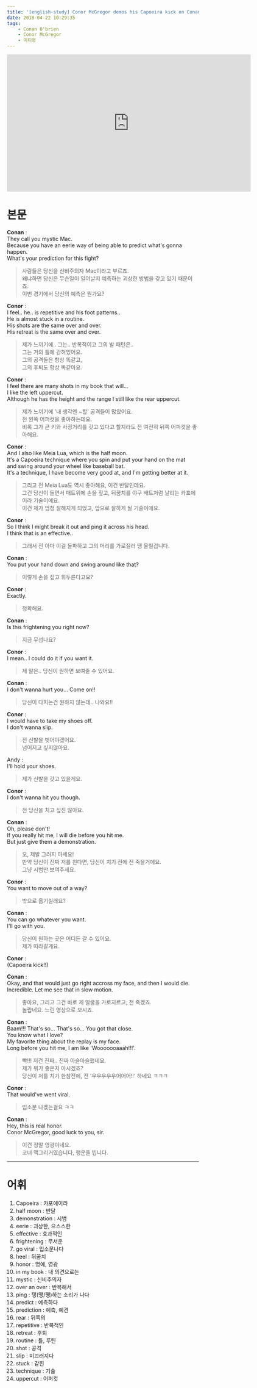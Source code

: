 ```yaml
---
title: '[english-study] Conor McGregor demos his Capoeira kick on Conan'
date: 2018-04-22 10:29:35
tags:
    - Conan O'brien
    - Conor McGregor
    - 미티영
---
```


<iframe width="640" height="360" src="https://www.youtube.com/embed/O6hAm0LC7dA" frameborder="0" allow="autoplay; encrypted-media" allowfullscreen></iframe>

# 본문
**Conan** :  
They call you mystic Mac.  
Because you have an eerie way of being able to predict what's gonna happen.  
What's your prediction for this fight?  
> 사람들은 당신을 신비주의자 Mac이라고 부르죠.  
왜냐하면 당신은 무슨일이 일어날지 예측하는 괴상한 방법을 갖고 있기 때문이죠.  
이번 경기에서 당신의 예측은 뭔가요?  

**Conor** :  
I feel.. he.. is repetitive and his foot patterns..  
He is almost stuck in a routine.  
His shots are the same over and over.  
His retreat is the same over and over.  
> 제가 느끼기에.. 그는.. 반복적이고 그의 발 패턴은..  
그는 거의 틀에 갇혀있어요.  
그의 공격들은 항상 똑같고,  
그의 후퇴도 항상 똑같아요.  

**Conor** :  
I feel there are many shots in my book that will...  
I like the left uppercut.  
Although he has the height and the range I still like the rear uppercut.  
> 제가 느끼기에 '내 생각엔 ~할' 공격들이 많았어요.  
전 왼쪽 어퍼컷을 좋아하는데요.  
비록 그가 큰 키와 사정거리를 갖고 있다고 할지라도 전 여전히 뒤쪽 어퍼컷을 좋아해요.  

**Conor** :  
And I also like Meia Lua, which is the half moon.  
It's a Capoeira technique where you spin and put your hand on the mat  
and swing around your wheel like baseball bat.  
It's a technique, I have become very good at, and I'm getting better at it.  
> 그리고 전 Meia Lua도 역시 좋아해요, 이건 반달인데요.  
그건 당신이 돌면서 매트위에 손을 짚고, 뒤꿈치를 야구 배트처럼 날리는 카포에이라 기술이에요.  
이건 제가 엄청 잘해지게 되었고, 앞으로 잘하게 될 기술이에요.  

**Conor** :  
So I think I might break it out and ping it across his head.  
I think that is an effective..  
> 그래서 전 아마 이걸 돌파하고 그의 머리를 가로질러 땡 울릴겁니다.  

**Conan** :  
You put your hand down and swing around like that?  
> 이렇게 손을 짚고 휘두른다고요?  

**Conor** :  
Exactly.  
> 정확해요.  

**Conan** :  
Is this frightening you right now?  
> 지금 무섭나요?  

**Conor** :  
I mean.. I could do it if you want it.  
> 제 말은.. 당신이 원하면 보여줄 수 있어요.  

**Conan** :  
I don't wanna hurt you... Come on!!  
> 당신이 다치는건 원하지 않는데.. 나와요!!  

**Conor** :  
I would have to take my shoes off.  
I don't wanna slip.  
> 전 신발을 벗어야겠어요.  
넘어지고 싶지않아요.  

Andy :  
I'll hold your shoes.  
> 제가 신발을 갖고 있을게요.  

**Conor** :  
I don't wanna hit you though.  
> 전 당신을 치고 싶진 않아요.  

**Conan** :  
Oh, please don't!  
If you really hit me, I will die before you hit me.  
But just give them a demonstration.  
> 오, 제발 그러지 마세요!  
만약 당신이 진짜 저를 친다면, 당신이 치기 전에 전 죽을거에요.  
그냥 시범만 보여주세요.  

**Conor** :  
You want to move out of a way?  
> 밖으로 옮기실래요?  

**Conan** :  
You can go whatever you want.  
I'll go with you.  
> 당신이 원하는 곳은 어디든 갈 수 있어요.  
제가 따라갈게요.  

**Conor** :  
(Capoeira kick!!)  

**Conan** :  
Okay, and that would just go right accross my face, and then I would die.  
Incredible. Let me see that in slow motion.  
> 좋아요, 그리고 그건 바로 제 얼굴을 가로지르고, 전 죽겠죠.  
놀랍네요. 느린 영상으로 보시죠.  

**Conan** :  
Baam!!! That's so... That's so... You got that close.  
You know what I love?  
My favorite thing about the replay is my face.  
Long before you hit me, I am like 'Wooooooaaah!!!'.  
> 빡!!! 저건 진짜.. 진짜 아슬아슬했네요.  
제가 뭐가 좋은지 아시겠죠?  
당신이 저를 치기 한참전에, 전 '우우우우우어어어!!' 하네요 ㅋㅋㅋ  

**Conor** :  
That would've went viral.  
> 입소문 나겠는걸요 ㅋㅋ  

**Conan** :  
Hey, this is real honor.  
Conor McGregor, good luck to you, sir.  
> 이건 정말 영광이네요.  
코너 맥그리거였습니다, 행운을 빕니다.  

--- 

# 어휘
1. Capoeira : 카포에이라
1. half moon : 반달
1. demonstration : 시범
1. eerie : 괴상한, 으스스한
1. effective : 효과적인
1. frightening : 무서운
1. go viral : 입소문나다
1. heel : 뒤꿈치
1. honor : 명예, 영광
1. in my book : 내 의견으로는
1. mystic : 신비주의자
1. over an over : 반복해서
1. ping : 탱(땡/쨍)하는 소리가 나다
1. predict : 예측하다
1. prediction : 예측, 예견
1. rear : 뒤쪽의
1. repetitive : 반복적인
1. retreat : 후퇴
1. routine : 틀, 루틴
1. shot : 공격
1. slip : 미끄러지다
1. stuck : 갇힌
1. technique : 기술
1. uppercut : 어퍼컷

<!-- more -->